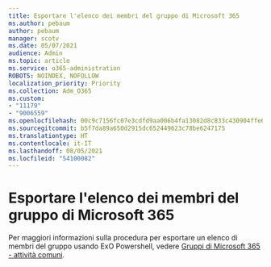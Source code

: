 ```yaml
---
title: Esportare l'elenco dei membri del gruppo di Microsoft 365
ms.author: pebaum
author: pebaum
manager: scotv
ms.date: 05/07/2021
audience: Admin
ms.topic: article
ms.service: o365-administration
ROBOTS: NOINDEX, NOFOLLOW
localization_priority: Priority
ms.collection: Adm_O365
ms.custom:
- "11179"
- "9006559"
ms.openlocfilehash: 00c9c7156fc07e3cdfd9aa006b4fa13082d8c833c430904ffe674524cac0c197
ms.sourcegitcommit: b5f7da89a650d2915dc652449623c78be6247175
ms.translationtype: HT
ms.contentlocale: it-IT
ms.lasthandoff: 08/05/2021
ms.locfileid: "54100082"
---
```

# <a name="export-list-of-microsoft-365-group-members"></a>Esportare l'elenco dei membri del gruppo di Microsoft 365

Per maggiori informazioni sulla procedura per esportare un elenco di membri del gruppo usando ExO Powershell, vedere [Gruppi di Microsoft 365 - attività comuni](https://aka.ms/M365GroupExport).